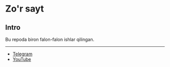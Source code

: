 # Zo'r sayt
## Intro
Bu repoda biron falon-falon ishlar qilingan.

---

 - [Telegram](https://tme.to/muhammadjavohirbek)
 - [YouTube](https://youtube.com/muhammadjavohirsuratov)
